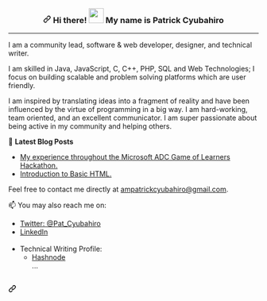 <article class="markdown-body entry-content container-lg f5" itemprop="text"><p><a target="_blank" rel="noopener noreferrer" href="https://camo.githubusercontent.com/fb3d94103c1cabba7bcda3e74dc201b30782d58682a4e1423bc457d79fa8fe41/68747470733a2f2f6b6f6d617265762e636f6d2f67687076632f3f757365726e616d653d6573706f69724d7572"><img src="https://camo.githubusercontent.com/fb3d94103c1cabba7bcda3e74dc201b30782d58682a4e1423bc457d79fa8fe41/68747470733a2f2f6b6f6d617265762e636f6d2f67687076632f3f757365726e616d653d6573706f69724d7572" alt="" data-canonical-src="https://komarev.com/ghpvc/?username=patrickcyubahiro" style="max-width: 100%;"></a></p>
<p>

<article class="markdown-body entry-content container-lg f5" itemprop="text"><h3 align="center"><a id="user-content--hi-there--im-idris" class="anchor" aria-hidden="true" href="#-hi-there--im-idris"><svg class="octicon octicon-link" viewBox="0 0 16 16" version="1.1" width="16" height="16" aria-hidden="true"><path fill-rule="evenodd" d="M7.775 3.275a.75.75 0 001.06 1.06l1.25-1.25a2 2 0 112.83 2.83l-2.5 2.5a2 2 0 01-2.83 0 .75.75 0 00-1.06 1.06 3.5 3.5 0 004.95 0l2.5-2.5a3.5 3.5 0 00-4.95-4.95l-1.25 1.25zm-4.69 9.64a2 2 0 010-2.83l2.5-2.5a2 2 0 012.83 0 .75.75 0 001.06-1.06 3.5 3.5 0 00-4.95 0l-2.5 2.5a3.5 3.5 0 004.95 4.95l1.25-1.25a.75.75 0 00-1.06-1.06l-1.25 1.25a2 2 0 01-2.83 0z"></path></svg></a> Hi there! <a target="_blank" rel="noopener noreferrer" href="https://raw.githubusercontent.com/MartinHeinz/MartinHeinz/master/wave.gif"><img src="https://raw.githubusercontent.com/MartinHeinz/MartinHeinz/master/wave.gif" width="30px" style="max-width:100%;"></a> My name is Patrick Cyubahiro</b></h3>
<hr>

I am a community lead, software & web developer, designer, and technical writer.

I am skilled in Java, JavaScript, C, C++, PHP, SQL and Web Technologies; I focus on building scalable and problem solving platforms which are user friendly.

I am inspired by translating ideas into a fragment of reality and have been influenced by the virtue of programming in a big way. I am hard-working, team oriented, and an excellent communicator. I am super passionate about being active in my community and helping others.

<p><g-emoji class="g-emoji" alias="closed_book" fallback-src="https://github.githubassets.com/images/icons/emoji/unicode/1f4d5.png">📕</g-emoji>  <strong>Latest Blog Posts</strong></p>

<ul>
<li><a href="https://www.linkedin.com/pulse/my-experience-throughout-microsoft-adc-game-learners-cyubahiro/" rel="nofollow">My experience throughout the Microsoft ADC Game of Learners Hackathon.</a></li>
<li><a href="https://patrickcyubahiro.hashnode.dev/introduction-to-basic-html-ckia315za01cwits1dtogcby5" rel="nofollow">Introduction to Basic HTML.</a></li>
</ul>


Feel free to contact me directly at ampatrickcyubahiro@gmail.com. 

📫 You may also reach me on: 
<ul>
<li><a href="https://twitter.com/Pat_Cyubahiro" title="My Twitter" rel="nofollow">Twitter: @Pat_Cyubahiro</a></li>
<li><a href="https://www.linkedin.com/in/patrick-cyubahiro-262188138/" title="My LinkedIn" rel="nofollow">LinkedIn</a></li>
  <br>
<li>Technical Writing Profile:
<ul>
<li><a href="https://hashnode.com/@patrickcyubahiro" title="Blog" rel="nofollow">Hashnode</a></li>
 ...
</ul>
</li>
</ul>
</li>

<h2><a id="user-content-my-recent-blog-posts-️" class="anchor" aria-hidden="true" href="#my-recent-blog-posts-️"><svg class="octicon octicon-link" viewBox="0 0 16 16" version="1.1" width="16" height="16" aria-hidden="true"><path fill-rule="evenodd" d="M7.775 3.275a.75.75 0 001.06 1.06l1.25-1.25a2 2 0 112.83 2.83l-2.5 2.5a2 2 0 01-2.83 0 .75.75 0 00-1.06 1.06 3.5 3.5 0 004.95 0l2.5-2.5a3.5 3.5 0 00-4.95-4.95l-1.25 1.25zm-4.69 9.64a2 2 0 010-2.83l2.5-2.5a2 2 0 012.83 0 .75.75 0 001.06-1.06 3.5 3.5 0 00-4.95 0l-2.5 2.5a3.5 3.5 0 004.95 4.95l1.25-1.25a.75.75 0 00-1.06-1.06l-1.25 1.25a2 2 0 01-2.83 0z"></path></svg></a>
